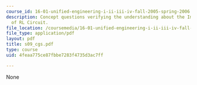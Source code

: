 ```yaml
---
course_id: 16-01-unified-engineering-i-ii-iii-iv-fall-2005-spring-2006
description: Concept questions verifying the understanding about the Impulse Response
  of RL Circuit.
file_location: /coursemedia/16-01-unified-engineering-i-ii-iii-iv-fall-2005-spring-2006/4feaa775ce87fbbe7283f4735d3ac7ff_s09_cgs.pdf
file_type: application/pdf
layout: pdf
title: s09_cgs.pdf
type: course
uid: 4feaa775ce87fbbe7283f4735d3ac7ff

---
```

None